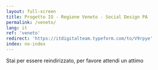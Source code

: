 ```yaml
---
layout: full-screen
title: Progetto IO - Regione Veneto - Social Design PA
permalink: /veneto/
lang: it
ref: 'veneto'
redirect: 'https://itdigitalteam.typeform.com/to/V9rpye'
index: no-index
---
```


<p class="text-left"><span class="loading-animated">Stai per essere reindirizzato, per favore attendi un attimo</span></p>
